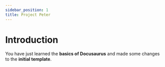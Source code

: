 ```yaml
---
sidebar_position: 1
title: Project Peter
---
```


# Introduction

You have just learned the **basics of Docusaurus** and made some changes to the **initial template**.
